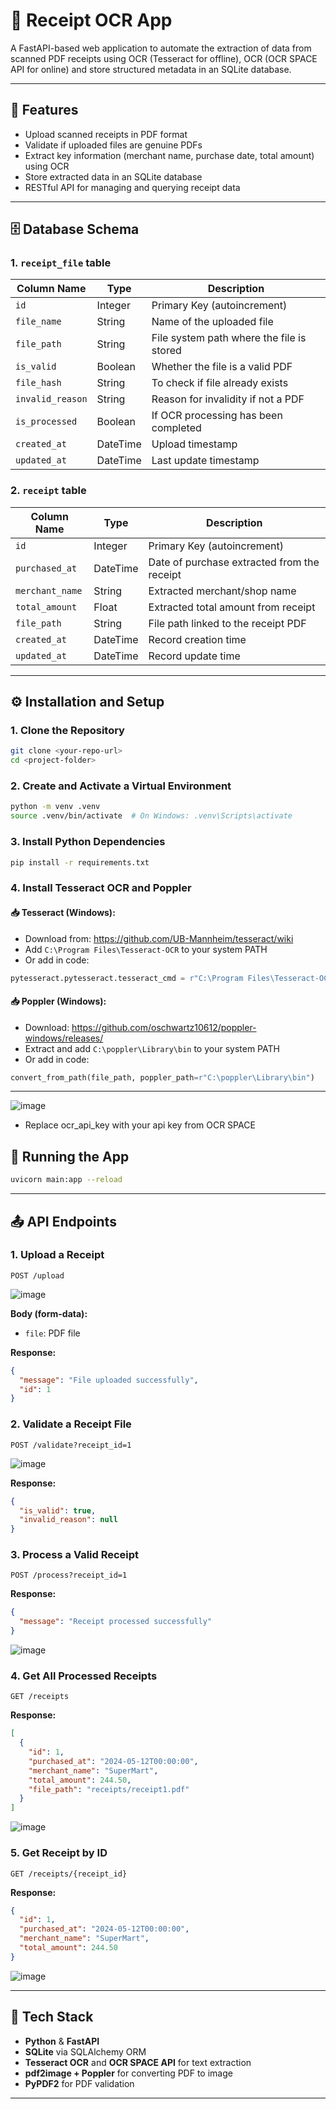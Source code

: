 # 🧾 Receipt OCR App

A FastAPI-based web application to automate the extraction of data from scanned PDF receipts using OCR (Tesseract for offline), OCR (OCR SPACE API for online)  and store structured metadata in an SQLite database.

---

## 📌 Features

- Upload scanned receipts in PDF format
- Validate if uploaded files are genuine PDFs
- Extract key information (merchant name, purchase date, total amount) using OCR
- Store extracted data in an SQLite database
- RESTful API for managing and querying receipt data

---

## 🗄️ Database Schema

### 1. `receipt_file` table

| Column Name   | Type      | Description                                      |
|---------------|-----------|--------------------------------------------------|
| `id`          | Integer   | Primary Key (autoincrement)                      |
| `file_name`   | String    | Name of the uploaded file                        |
| `file_path`   | String    | File system path where the file is stored        |
| `is_valid`    | Boolean   | Whether the file is a valid PDF                  |
| `file_hash`    | String  | To check if file already exists                |
| `invalid_reason` | String | Reason for invalidity if not a PDF              |
| `is_processed`| Boolean   | If OCR processing has been completed             |
| `created_at`  | DateTime  | Upload timestamp                                 |
| `updated_at`  | DateTime  | Last update timestamp                            |

### 2. `receipt` table

| Column Name     | Type      | Description                                   |
|------------------|-----------|-----------------------------------------------|
| `id`            | Integer   | Primary Key (autoincrement)                   |
| `purchased_at`  | DateTime  | Date of purchase extracted from the receipt   |
| `merchant_name` | String    | Extracted merchant/shop name                  |
| `total_amount`  | Float     | Extracted total amount from receipt           |
| `file_path`     | String    | File path linked to the receipt PDF           |
| `created_at`    | DateTime  | Record creation time                          |
| `updated_at`    | DateTime  | Record update time                            |

---

## ⚙️ Installation and Setup

### 1. Clone the Repository

```bash
git clone <your-repo-url>
cd <project-folder>
```

### 2. Create and Activate a Virtual Environment

```bash
python -m venv .venv
source .venv/bin/activate  # On Windows: .venv\Scripts\activate
```

### 3. Install Python Dependencies

```bash
pip install -r requirements.txt
```

### 4. Install Tesseract OCR and Poppler

#### 📥 Tesseract (Windows):

- Download from: https://github.com/UB-Mannheim/tesseract/wiki
- Add `C:\Program Files\Tesseract-OCR` to your system PATH
- Or add in code:
```python
pytesseract.pytesseract.tesseract_cmd = r"C:\Program Files\Tesseract-OCR\tesseract.exe"
```

#### 📥 Poppler (Windows):

- Download: https://github.com/oschwartz10612/poppler-windows/releases/
- Extract and add `C:\poppler\Library\bin` to your system PATH
- Or add in code:
```python
convert_from_path(file_path, poppler_path=r"C:\poppler\Library\bin")
```

---
![image](https://github.com/user-attachments/assets/494d9045-b999-49be-a195-b76f6deb5c45)

- Replace ocr_api_key with your api key from OCR SPACE


## 🚀 Running the App

```bash
uvicorn main:app --reload
```
---

## 📤 API Endpoints

### 1. **Upload a Receipt**
```http
POST /upload
```
![image](https://github.com/user-attachments/assets/ea334e9d-97e0-4d76-ae63-87ddf6fb90b2)

**Body (form-data):**
- `file`: PDF file

**Response:**
```json
{
  "message": "File uploaded successfully",
  "id": 1
}
```

### 2. **Validate a Receipt File**
```http
POST /validate?receipt_id=1
```
![image](https://github.com/user-attachments/assets/6c17bee8-4e74-457b-b28e-cc3ea6010ce1)

**Response:**
```json
{
  "is_valid": true,
  "invalid_reason": null
}
```

### 3. **Process a Valid Receipt**
```http
POST /process?receipt_id=1
```

**Response:**
```json
{
  "message": "Receipt processed successfully"
}
```
![image](https://github.com/user-attachments/assets/0d66fdaf-0230-44c1-b304-57244df435e9)

### 4. **Get All Processed Receipts**
```http
GET /receipts
```

**Response:**
```json
[
  {
    "id": 1,
    "purchased_at": "2024-05-12T00:00:00",
    "merchant_name": "SuperMart",
    "total_amount": 244.50,
    "file_path": "receipts/receipt1.pdf"
  }
]
```
![image](https://github.com/user-attachments/assets/835511f5-aead-44d1-b205-7f57b860d28f)

### 5. **Get Receipt by ID**
```http
GET /receipts/{receipt_id}
```

**Response:**
```json
{
  "id": 1,
  "purchased_at": "2024-05-12T00:00:00",
  "merchant_name": "SuperMart",
  "total_amount": 244.50
}
```
![image](https://github.com/user-attachments/assets/4ba45dce-217a-4d2a-a308-9ed3b2bba9c1)


---

## 🧠 Tech Stack

- **Python** & **FastAPI**
- **SQLite** via SQLAlchemy ORM
- **Tesseract OCR** and **OCR SPACE API** for text extraction
- **pdf2image + Poppler** for converting PDF to image
- **PyPDF2** for PDF validation

---

